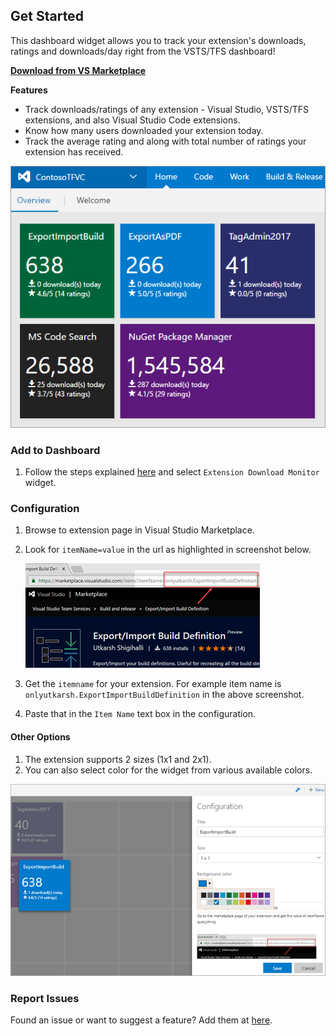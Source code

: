 ## Get Started ##

This dashboard widget allows you to track your extension's downloads, ratings and downloads/day right from the VSTS/TFS dashboard!

[**Download from VS Marketplace**](https://marketplace.visualstudio.com/items?itemName=onlyutkarsh.extensiondownloadmonitor)

**Features**
- Track downloads/ratings of any extension - Visual Studio, VSTS/TFS extensions, and also Visual Studio Code extensions.
- Know how many users downloaded your extension today.
- Track the average rating and along with total number of ratings your extension has received.

![dashboard](marketplace/widgets.png)

### Add to Dashboard ###

1. Follow the steps explained [here](https://www.visualstudio.com/en-us/docs/report/dashboards#add-a-widget) and select `Extension Download Monitor` widget.

### Configuration ###

1. Browse to extension page in Visual Studio Marketplace.
2. Look for `itemName=value` in the url as highlighted in screenshot below.

    ![itemName](marketplace/itemname.png)

3. Get the `itemname` for your extension. For example item name is  `onlyutkarsh.ExportImportBuildDefinition` in the above screenshot.
4. Paste that in the `Item Name` text box in the configuration.

#### Other Options ####

1. The extension supports 2 sizes (1x1 and 2x1).
2. You can also select color for the widget from various available colors.

![Configuration](marketplace/configuration.png)

### Report Issues ###
Found an issue or want to suggest a feature? Add them at 	[here](http://github.com/onlyutkarsh/extensiondownloadmonitorwidget).
